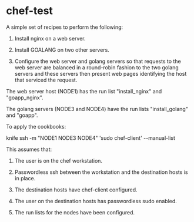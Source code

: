 chef-test
===============
A simple set of recipes to perform the following:

1) Install nginx on a web server.

2) Install GOALANG on two other servers.

3) Configure the web server and golang servers so that requests to the web server are balanced in a round-robin fashion to the 
two golang servers and these servers then present web pages identifying the host that serviced the request.

The web server host (NODE1) has the run list "install_nginx" and "goapp_nginx".

The golang servers (NODE3 and NODE4) have the run lists "install_golang" and "goapp".

To apply the cookbooks:

knife ssh -m "NODE1 NODE3 NODE4" 'sudo chef-client' --manual-list 

This assumes that:

1) The user is on the chef workstation.

2) Passwordless ssh between the workstation and the destination hosts is in place.

3) The destination hosts have chef-client configured.

4) The user on the destination hosts has passwordless sudo enabled.

5) The run lists for the nodes have been configured.
